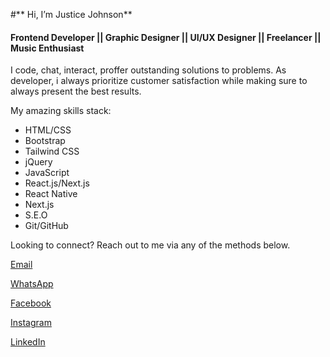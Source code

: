 #** Hi, I’m Justice Johnson**
#### **Frontend Developer || Graphic Designer || UI/UX Designer || Freelancer || Music Enthusiast**

I code, chat, interact, proffer outstanding solutions to problems. As developer, i always prioritize customer satisfaction while making sure to always present the best results.

My amazing skills stack:
- HTML/CSS
- Bootstrap
- Tailwind CSS
- jQuery
- JavaScript
- React.js/Next.js
- React Native
- Next.js
- S.E.O
- Git/GitHub

Looking to connect? Reach out to me via any of the methods below.

[Email](mailto:justlyjohn198@gmail.com) 

[WhatsApp](https://wa.me/2348109458902)

[Facebook](https://web.facebook.com/justlyJustice)

[Instagram](https://www.instagram.com/justly.john)

[LinkedIn](https://www.linkedin.com/in/justice-johnson)



<!--
**justlyJustice/justlyJustice** is a ✨ _special_ ✨ repository because its `README.md` (this file) appears on your GitHub profile.

Here are some ideas to get you started:

- 🔭 I’m currently working on ...
- 🌱 I’m currently learning ...
- 👯 I’m looking to collaborate on ...
- 🤔 I’m looking for help with ...
- 💬 Ask me about ...
- 📫 How to reach me: ...
- 😄 Pronouns: ...
- ⚡ Fun fact: ...
-->
